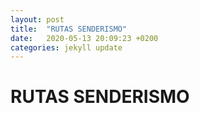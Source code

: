 ```yaml
---
layout: post
title:  "RUTAS SENDERISMO"
date:   2020-05-13 20:09:23 +0200
categories: jekyll update
---
```


# RUTAS SENDERISMO
